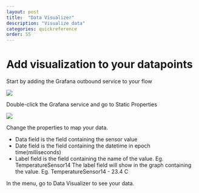 ```yaml
---
layout: post
title:  "Data Visualizer"
description: "Visualize data"
categories: quickreference
order: 55
---
```

# Add visualization to your datapoints

Start by adding the Grafana outbound service to your flow

<img src="{{site.baseurl}}/images/data-visualizer/1.png">

Double-click the Grafana service and go to Static Properties

<img src="{{site.baseurl}}/images/data-visualizer/2.png">

Change the properties to map your data.
- Data field is the field containing the sensor value
- Date field is the field containing the datetime in epoch time(milliseconds)
- Label field is the field containing the name of the value. Eg. TemperatureSensor14 
The label field will show in the graph containing the value. Eg. TemperatureSensor14 - 23.4 C


In the menu, go to Data Visualizer to see your data.


